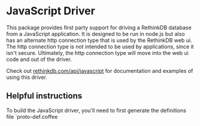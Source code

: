 # JavaScript Driver

This package provides first party support for driving a RethinkDB database from a JavaScript application.
It is designed to be run in node.js but also has an alternate http connection type that is used by the RethinkDB web ui.
The http connection type is not intended to be used by applications, since it isn't secure.
Ultimately, the http connection type will move into the web ui code and out of the driver.

Check out [rethinkdb.com/api/javascript][] for documentation and examples of using this driver.

[rethinkdb.com/api/javascript]: http://www.rethinkdb.com/api/javascript

## Helpful instructions

To build the JavaScript driver, you'll need to first generate the definitions file `proto-def.coffee
